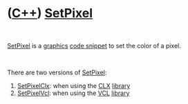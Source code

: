
 

 

 

 

 

([C++](Cpp.md)) [SetPixel](CppSetPixel.md)
============================================

 

[SetPixel](CppSetPixel.md) is a [graphics](CppGraphics.md) [code
snippet](CppCodeSnippets.md) to set the color of a pixel.

 

There are two versions of [SetPixel](CppSetPixel.md):

1.  [SetPixelClx](CppSetPixelClx.md): when using the [CLX](CppClx.md)
    [library](CppLibrary.md)
2.  [SetPixelVcl](CppSetPixelVcl.md): when using the [VCL](CppVcl.md)
    [library](CppLibrary.md)

 

 

 

 

 

 

